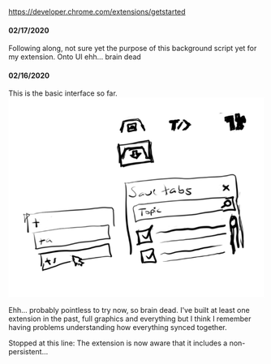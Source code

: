 https://developer.chrome.com/extensions/getstarted

#### 02/17/2020
Following along, not sure yet the purpose of this background script yet for my extension. Onto UI ehh... brain dead

#### 02/16/2020
This is the basic interface so far.
!['initial design'](./chrome-ext.PNG)

Ehh... probably pointless to try now, so brain dead. I've built at least one extension in the past, full graphics and everything but I think I remember having problems understanding how everything synced together.

Stopped at this line: The extension is now aware that it includes a non-persistent...